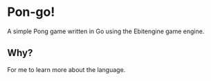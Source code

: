 # Pon-go!

A simple Pong game written in Go using the Ebitengine game engine.

## Why?

For me to learn more about the language.
